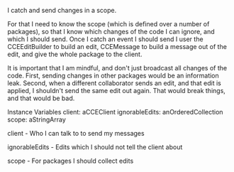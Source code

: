 I catch and send changes in a scope.

For that I need to know the scope (which is defined over a number of packages), so that I know which changes of the code I can ignore, and which I should send.
Once I catch an event I should send I user the CCEEditBuilder to build an edit, CCEMessage to build a message out of the edit, and give the whole package to the client.

It is important that I am mindful, and don't just broadcast all changes of the code. 
First, sending changes in other packages would be an information leak.
Second, when a different collaborator sends an edit, and that edit is applied, I shouldn't send the same edit out again. That would break things, and that would be bad.

Instance Variables
	client:		aCCEClient
	ignorableEdits:		anOrderedCollection
	scope:	aStringArray

client
	- Who I can talk to to send my messages

ignorableEdits
	- Edits which I should not tell the client about

scope
	- For packages I should collect edits
